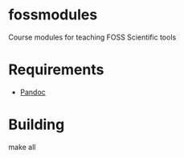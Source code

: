fossmodules
===========

Course modules for teaching FOSS Scientific tools

Requirements
============

* [Pandoc](http://johnmacfarlane.net/pandoc/)

Building
========
make all
